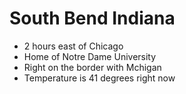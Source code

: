 # South Bend Indiana

- 2 hours east of Chicago
- Home of Notre Dame University
- Right on the border with Mchigan
- Temperature is 41 degrees right now
